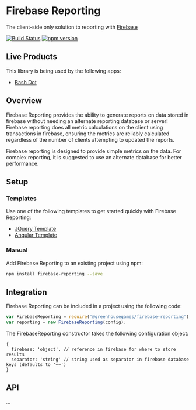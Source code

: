 # Firebase Reporting
The client-side only solution to reporting with [Firebase](https://firebase.google.com)

[![Build Status](https://travis-ci.org/greenhousegames/firebase-reporting.svg)](https://travis-ci.org/greenhousegames/firebase-reporting)
[![npm version](https://badge.fury.io/js/%40greenhousegames%2Ffirebase-reporting.svg)](https://badge.fury.io/js/%40greenhousegames%2Ffirebase-reporting)

## Live Products
This library is being used by the following apps:
- [Bash Dot](https://www.greenhousegames.com/games/bashdot)

## Overview
Firebase Reporting provides the ability to generate reports on data stored in firebase without needing an alternate reporting database or server!  Firebase reporting does all metric calculations on the client using transactions in firebase, ensuring the metrics are reliably calculated regardless of the number of clients attempting to updated the reports.

Firebase reporting is designed to provide simple metrics on the data.  For complex reporting, it is suggested to use an alternate database for better performance.

## Setup
### Templates
Use one of the following templates to get started quickly with Firebase Reporting:
- [JQuery Template](https://github.com/greenhousegames/firebase-reporting-jquery)
- [Angular Template](https://github.com/greenhousegames/firebase-reporting-angular)

### Manual
Add Firebase Reporting to an existing project using npm:

```bash
npm install firebase-reporting --save
```

## Integration
Firebase Reporting can be included in a project using the following code:
```javascript
var FirebaseReporting = require('@greenhousegames/firebase-reporting');
var reporting = new FirebaseReporting(config);
```

The FirebaseReporting constructor takes the following configuration object:
```
{
  firebase: 'object', // reference in firebase for where to store results
  separator: 'string' // string used as separator in firebase database keys (defaults to '~~')
}
```

## API
...
